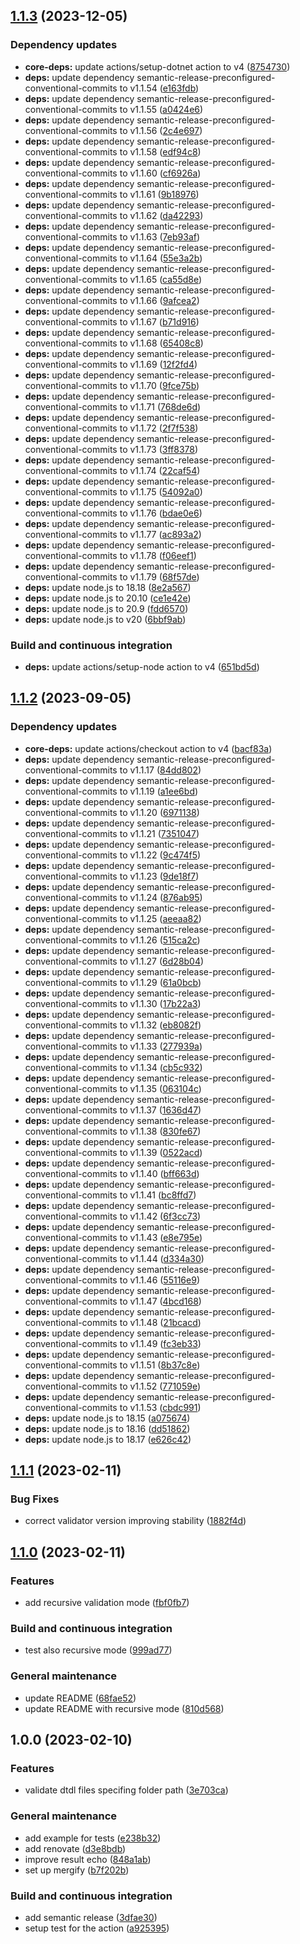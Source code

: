 ## [1.1.3](https://github.com/SmartOperatingBlock/dtdl-validator-action/compare/1.1.2...1.1.3) (2023-12-05)


### Dependency updates

* **core-deps:** update actions/setup-dotnet action to v4 ([8754730](https://github.com/SmartOperatingBlock/dtdl-validator-action/commit/8754730c3a89ccda9ca0c580336d9b259ac3f5f7))
* **deps:** update dependency semantic-release-preconfigured-conventional-commits to v1.1.54 ([e163fdb](https://github.com/SmartOperatingBlock/dtdl-validator-action/commit/e163fdb4e659705e55b81ef1e438f91abf7f4fe3))
* **deps:** update dependency semantic-release-preconfigured-conventional-commits to v1.1.55 ([a0424e6](https://github.com/SmartOperatingBlock/dtdl-validator-action/commit/a0424e60d975421b2126629757fa831d935a0a86))
* **deps:** update dependency semantic-release-preconfigured-conventional-commits to v1.1.56 ([2c4e697](https://github.com/SmartOperatingBlock/dtdl-validator-action/commit/2c4e6979a311d2428548c0984321d034daff19a8))
* **deps:** update dependency semantic-release-preconfigured-conventional-commits to v1.1.58 ([edf94c8](https://github.com/SmartOperatingBlock/dtdl-validator-action/commit/edf94c8bc3ef3761bf10ca9e2cc8c2a4336eba5c))
* **deps:** update dependency semantic-release-preconfigured-conventional-commits to v1.1.60 ([cf6926a](https://github.com/SmartOperatingBlock/dtdl-validator-action/commit/cf6926a8b5a22a6ba4b9b2ad9a44523a6e0cdf04))
* **deps:** update dependency semantic-release-preconfigured-conventional-commits to v1.1.61 ([9b18976](https://github.com/SmartOperatingBlock/dtdl-validator-action/commit/9b189760db6ed16c9c59c78c11f0516adc84f988))
* **deps:** update dependency semantic-release-preconfigured-conventional-commits to v1.1.62 ([da42293](https://github.com/SmartOperatingBlock/dtdl-validator-action/commit/da42293774056f5b911f579785868930c7fdeac0))
* **deps:** update dependency semantic-release-preconfigured-conventional-commits to v1.1.63 ([7eb93af](https://github.com/SmartOperatingBlock/dtdl-validator-action/commit/7eb93af18bc068004331cfa5729e3ddccbc40158))
* **deps:** update dependency semantic-release-preconfigured-conventional-commits to v1.1.64 ([55e3a2b](https://github.com/SmartOperatingBlock/dtdl-validator-action/commit/55e3a2be95d6b80efc64e429434f29b175bc5971))
* **deps:** update dependency semantic-release-preconfigured-conventional-commits to v1.1.65 ([ca55d8e](https://github.com/SmartOperatingBlock/dtdl-validator-action/commit/ca55d8e869dd5c80e588248225f1f02afecfb4cc))
* **deps:** update dependency semantic-release-preconfigured-conventional-commits to v1.1.66 ([9afcea2](https://github.com/SmartOperatingBlock/dtdl-validator-action/commit/9afcea26e469645f4b4fdd4f25ce8dc7da57d2c5))
* **deps:** update dependency semantic-release-preconfigured-conventional-commits to v1.1.67 ([b71d916](https://github.com/SmartOperatingBlock/dtdl-validator-action/commit/b71d9165e030f0052a3898688bcd3710a7a675d2))
* **deps:** update dependency semantic-release-preconfigured-conventional-commits to v1.1.68 ([65408c8](https://github.com/SmartOperatingBlock/dtdl-validator-action/commit/65408c8271a119f6c88a8a8e864c930c02918d82))
* **deps:** update dependency semantic-release-preconfigured-conventional-commits to v1.1.69 ([12f2fd4](https://github.com/SmartOperatingBlock/dtdl-validator-action/commit/12f2fd4d7475764289f2f5c9da1ceb7126eff4b2))
* **deps:** update dependency semantic-release-preconfigured-conventional-commits to v1.1.70 ([9fce75b](https://github.com/SmartOperatingBlock/dtdl-validator-action/commit/9fce75bb58903de678fcd4c5b447b6f9e37a6a86))
* **deps:** update dependency semantic-release-preconfigured-conventional-commits to v1.1.71 ([768de6d](https://github.com/SmartOperatingBlock/dtdl-validator-action/commit/768de6df9f9d372c51252d56bd5cef775bad0a61))
* **deps:** update dependency semantic-release-preconfigured-conventional-commits to v1.1.72 ([2f7f538](https://github.com/SmartOperatingBlock/dtdl-validator-action/commit/2f7f53866d4beceb44e87298c69c93f10ea2e4e6))
* **deps:** update dependency semantic-release-preconfigured-conventional-commits to v1.1.73 ([3ff8378](https://github.com/SmartOperatingBlock/dtdl-validator-action/commit/3ff83789b26b54eee7f2ec71a5330c307e3dd0c3))
* **deps:** update dependency semantic-release-preconfigured-conventional-commits to v1.1.74 ([22caf54](https://github.com/SmartOperatingBlock/dtdl-validator-action/commit/22caf5490ed9edca95d1c66937757f81cfd5590d))
* **deps:** update dependency semantic-release-preconfigured-conventional-commits to v1.1.75 ([54092a0](https://github.com/SmartOperatingBlock/dtdl-validator-action/commit/54092a073f8221601848e5b0d6737833cc7bca4a))
* **deps:** update dependency semantic-release-preconfigured-conventional-commits to v1.1.76 ([bdae0e6](https://github.com/SmartOperatingBlock/dtdl-validator-action/commit/bdae0e6a16530b4bfe7398312f4a35d0971d2162))
* **deps:** update dependency semantic-release-preconfigured-conventional-commits to v1.1.77 ([ac893a2](https://github.com/SmartOperatingBlock/dtdl-validator-action/commit/ac893a2ae0e2e49451bc6f06119327a00c23f3e7))
* **deps:** update dependency semantic-release-preconfigured-conventional-commits to v1.1.78 ([f06eef1](https://github.com/SmartOperatingBlock/dtdl-validator-action/commit/f06eef1703e90abb9115e0361c0e9399d2aac03c))
* **deps:** update dependency semantic-release-preconfigured-conventional-commits to v1.1.79 ([68f57de](https://github.com/SmartOperatingBlock/dtdl-validator-action/commit/68f57de4d71a8d2d99c22acf05cb88c458ba1f4f))
* **deps:** update node.js to 18.18 ([8e2a567](https://github.com/SmartOperatingBlock/dtdl-validator-action/commit/8e2a567769bd705e45bec19bd2fb954136cdea16))
* **deps:** update node.js to 20.10 ([ce1e42e](https://github.com/SmartOperatingBlock/dtdl-validator-action/commit/ce1e42e1af39e05b15b9f8bf1e533d66f77b1a60))
* **deps:** update node.js to 20.9 ([fdd6570](https://github.com/SmartOperatingBlock/dtdl-validator-action/commit/fdd65703844e11d2b5c1a9483b64f0315ebfc654))
* **deps:** update node.js to v20 ([6bbf9ab](https://github.com/SmartOperatingBlock/dtdl-validator-action/commit/6bbf9ab89d497ea48db336b8d0465e30860f167e))


### Build and continuous integration

* **deps:** update actions/setup-node action to v4 ([651bd5d](https://github.com/SmartOperatingBlock/dtdl-validator-action/commit/651bd5df85500c9c031dce53a9d0481302272f4c))

## [1.1.2](https://github.com/SmartOperatingBlock/dtdl-validator-action/compare/1.1.1...1.1.2) (2023-09-05)


### Dependency updates

* **core-deps:** update actions/checkout action to v4 ([bacf83a](https://github.com/SmartOperatingBlock/dtdl-validator-action/commit/bacf83a6e86a7d8503c1fb3bbae0e3a6d2b19ea8))
* **deps:** update dependency semantic-release-preconfigured-conventional-commits to v1.1.17 ([84dd802](https://github.com/SmartOperatingBlock/dtdl-validator-action/commit/84dd802b5a0f8d0df44f69a4b40c5623dabca2d1))
* **deps:** update dependency semantic-release-preconfigured-conventional-commits to v1.1.19 ([a1ee6bd](https://github.com/SmartOperatingBlock/dtdl-validator-action/commit/a1ee6bd0885623b6a25034c9a51b19d2c63861a8))
* **deps:** update dependency semantic-release-preconfigured-conventional-commits to v1.1.20 ([6971138](https://github.com/SmartOperatingBlock/dtdl-validator-action/commit/697113826af7efff3479a82466dbf9801ad69b3c))
* **deps:** update dependency semantic-release-preconfigured-conventional-commits to v1.1.21 ([7351047](https://github.com/SmartOperatingBlock/dtdl-validator-action/commit/7351047206cfb2f31dcd236320c58c429df0f74c))
* **deps:** update dependency semantic-release-preconfigured-conventional-commits to v1.1.22 ([9c474f5](https://github.com/SmartOperatingBlock/dtdl-validator-action/commit/9c474f5649a429c51fd29e902b469b35ece0c003))
* **deps:** update dependency semantic-release-preconfigured-conventional-commits to v1.1.23 ([9de18f7](https://github.com/SmartOperatingBlock/dtdl-validator-action/commit/9de18f79d14a9944a63e7d7a53052778c5254039))
* **deps:** update dependency semantic-release-preconfigured-conventional-commits to v1.1.24 ([876ab95](https://github.com/SmartOperatingBlock/dtdl-validator-action/commit/876ab950cbdd2feff349bb3d84db5d336b809560))
* **deps:** update dependency semantic-release-preconfigured-conventional-commits to v1.1.25 ([aeeaa82](https://github.com/SmartOperatingBlock/dtdl-validator-action/commit/aeeaa8222b1c35c784515f12943c4a14c42168ae))
* **deps:** update dependency semantic-release-preconfigured-conventional-commits to v1.1.26 ([515ca2c](https://github.com/SmartOperatingBlock/dtdl-validator-action/commit/515ca2c46ffc5e1e9c8f11873966de3345a74e9f))
* **deps:** update dependency semantic-release-preconfigured-conventional-commits to v1.1.27 ([6d28b04](https://github.com/SmartOperatingBlock/dtdl-validator-action/commit/6d28b042226a4599b22bb1b0401d8a44145d6313))
* **deps:** update dependency semantic-release-preconfigured-conventional-commits to v1.1.29 ([61a0bcb](https://github.com/SmartOperatingBlock/dtdl-validator-action/commit/61a0bcbdfb8fc875b0c8c93a81b3c88d803b2c60))
* **deps:** update dependency semantic-release-preconfigured-conventional-commits to v1.1.30 ([17b22a3](https://github.com/SmartOperatingBlock/dtdl-validator-action/commit/17b22a37a9376aef0c26e37e85a0836edf6a9dfc))
* **deps:** update dependency semantic-release-preconfigured-conventional-commits to v1.1.32 ([eb8082f](https://github.com/SmartOperatingBlock/dtdl-validator-action/commit/eb8082f410d81fee036e2b2264b46b22079d0ff1))
* **deps:** update dependency semantic-release-preconfigured-conventional-commits to v1.1.33 ([277939a](https://github.com/SmartOperatingBlock/dtdl-validator-action/commit/277939a67a03d6304bc643a91b73eb9ef9bd3031))
* **deps:** update dependency semantic-release-preconfigured-conventional-commits to v1.1.34 ([cb5c932](https://github.com/SmartOperatingBlock/dtdl-validator-action/commit/cb5c932daefe57cfffe5423cbdc616da5e8a6b64))
* **deps:** update dependency semantic-release-preconfigured-conventional-commits to v1.1.35 ([063104c](https://github.com/SmartOperatingBlock/dtdl-validator-action/commit/063104cdc85d3b5dfee3c8d9efa9804e104206fa))
* **deps:** update dependency semantic-release-preconfigured-conventional-commits to v1.1.37 ([1636d47](https://github.com/SmartOperatingBlock/dtdl-validator-action/commit/1636d47b6a867a441cdec076e6b54ffd143da28f))
* **deps:** update dependency semantic-release-preconfigured-conventional-commits to v1.1.38 ([830fe67](https://github.com/SmartOperatingBlock/dtdl-validator-action/commit/830fe67cda6a3c420482f38fa17584f4db94c276))
* **deps:** update dependency semantic-release-preconfigured-conventional-commits to v1.1.39 ([0522acd](https://github.com/SmartOperatingBlock/dtdl-validator-action/commit/0522acde0826343ffdc941ed4c33114b9c8914be))
* **deps:** update dependency semantic-release-preconfigured-conventional-commits to v1.1.40 ([bff663d](https://github.com/SmartOperatingBlock/dtdl-validator-action/commit/bff663d841926dc607a67b880c5b5cf2f516dfdf))
* **deps:** update dependency semantic-release-preconfigured-conventional-commits to v1.1.41 ([bc8ffd7](https://github.com/SmartOperatingBlock/dtdl-validator-action/commit/bc8ffd7c4e62e7972768443e9bae910609bb738a))
* **deps:** update dependency semantic-release-preconfigured-conventional-commits to v1.1.42 ([6f3cc73](https://github.com/SmartOperatingBlock/dtdl-validator-action/commit/6f3cc737581546ec215119e2b5946fd9c4fa90d8))
* **deps:** update dependency semantic-release-preconfigured-conventional-commits to v1.1.43 ([e8e795e](https://github.com/SmartOperatingBlock/dtdl-validator-action/commit/e8e795ecbb0ee474491ccdbf244b6f2b66e76ff1))
* **deps:** update dependency semantic-release-preconfigured-conventional-commits to v1.1.44 ([d334a30](https://github.com/SmartOperatingBlock/dtdl-validator-action/commit/d334a30d41e095e3883add30e60cabece8934089))
* **deps:** update dependency semantic-release-preconfigured-conventional-commits to v1.1.46 ([55116e9](https://github.com/SmartOperatingBlock/dtdl-validator-action/commit/55116e95c868c5ff37eb7feecf94fff43e6d288a))
* **deps:** update dependency semantic-release-preconfigured-conventional-commits to v1.1.47 ([4bcd168](https://github.com/SmartOperatingBlock/dtdl-validator-action/commit/4bcd1681a8ea4e23e67fd2f76b76baef5eb52c8a))
* **deps:** update dependency semantic-release-preconfigured-conventional-commits to v1.1.48 ([21bcacd](https://github.com/SmartOperatingBlock/dtdl-validator-action/commit/21bcacd8e5cbdc443b7e47570923aee9643aadec))
* **deps:** update dependency semantic-release-preconfigured-conventional-commits to v1.1.49 ([fc3eb33](https://github.com/SmartOperatingBlock/dtdl-validator-action/commit/fc3eb331f679c3ea7a8183719e7f89e5bee0f704))
* **deps:** update dependency semantic-release-preconfigured-conventional-commits to v1.1.51 ([8b37c8e](https://github.com/SmartOperatingBlock/dtdl-validator-action/commit/8b37c8ee6d8362d0b9beeaba60a91197ae731e6f))
* **deps:** update dependency semantic-release-preconfigured-conventional-commits to v1.1.52 ([771059e](https://github.com/SmartOperatingBlock/dtdl-validator-action/commit/771059ef821d7794a11f670bed3adbe78d856f99))
* **deps:** update dependency semantic-release-preconfigured-conventional-commits to v1.1.53 ([cbdc991](https://github.com/SmartOperatingBlock/dtdl-validator-action/commit/cbdc9917345b7db123d391ca33e9cd09dca7bb05))
* **deps:** update node.js to 18.15 ([a075674](https://github.com/SmartOperatingBlock/dtdl-validator-action/commit/a07567490c4af9d4be14065e267e14d23e1f556c))
* **deps:** update node.js to 18.16 ([dd51862](https://github.com/SmartOperatingBlock/dtdl-validator-action/commit/dd51862035fc0bc13eaceccfdc13b1724f2beefd))
* **deps:** update node.js to 18.17 ([e626c42](https://github.com/SmartOperatingBlock/dtdl-validator-action/commit/e626c42e6a018cd801111a49fe7a3e1d70b046ba))

## [1.1.1](https://github.com/SmartOperatingBlock/dtdl-validator-action/compare/1.1.0...1.1.1) (2023-02-11)


### Bug Fixes

* correct validator version improving stability ([1882f4d](https://github.com/SmartOperatingBlock/dtdl-validator-action/commit/1882f4d50e3316ad0514073e0f251ca61e869e6d))

## [1.1.0](https://github.com/SmartOperatingBlock/dtdl-validator-action/compare/1.0.0...1.1.0) (2023-02-11)


### Features

* add recursive validation mode ([fbf0fb7](https://github.com/SmartOperatingBlock/dtdl-validator-action/commit/fbf0fb72b94d14f100a10144831791cd3a3286af))


### Build and continuous integration

* test also recursive mode ([999ad77](https://github.com/SmartOperatingBlock/dtdl-validator-action/commit/999ad7716fdb2d56ce08dd5e9a73a9802a31d816))


### General maintenance

* update README ([68fae52](https://github.com/SmartOperatingBlock/dtdl-validator-action/commit/68fae52d25d2986fb8fdb16a556d64bcd6bfab1d))
* update README with recursive mode ([810d568](https://github.com/SmartOperatingBlock/dtdl-validator-action/commit/810d568e74f3210ddac107a3038d3b9c929f5228))

## 1.0.0 (2023-02-10)


### Features

* validate dtdl files specifing folder path ([3e703ca](https://github.com/SmartOperatingBlock/dtdl-validator-action/commit/3e703ca68d873048a4cf84ecd29b74d00f390c49))


### General maintenance

* add example for tests ([e238b32](https://github.com/SmartOperatingBlock/dtdl-validator-action/commit/e238b32d1408fa8595235879a0bbd9a26a5d1233))
* add renovate ([d3e8bdb](https://github.com/SmartOperatingBlock/dtdl-validator-action/commit/d3e8bdbb90e26c022c5c6151c45a221e8b65240b))
* improve result echo ([848a1ab](https://github.com/SmartOperatingBlock/dtdl-validator-action/commit/848a1ab76d8e1227adbc211f428bd34cf9a889de))
* set up mergify ([b7f202b](https://github.com/SmartOperatingBlock/dtdl-validator-action/commit/b7f202ba50a14265685bd05b5a0d1973f25c53bf))


### Build and continuous integration

* add semantic release ([3dfae30](https://github.com/SmartOperatingBlock/dtdl-validator-action/commit/3dfae30cb804cac6f3c5fdd12f5fb956ca0d318b))
* setup test for the action ([a925395](https://github.com/SmartOperatingBlock/dtdl-validator-action/commit/a925395bb62370398c6ff0a04d30c720c2fa9b5b))
